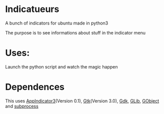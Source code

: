 # Indicatueurs
A bunch of indicators for ubuntu made in python3

The purpose is to see informations about stuff in the indicator menu

# Uses:

Launch the python script and watch the magic happen

# Dependences

This uses
[AppIndicator3](https://developer.ubuntu.com/api/devel/ubuntu-13.10/python/AppIndicator3-0.1.html)(Version 0.1),
[Gtk](https://www.gtk.org/)(Version 3.0),
[Gdk](https://developer.gnome.org/gdk3/stable/),
[GLib](https://developer.gnome.org/glib/),
[GObject](https://developer.gnome.org/gobject/stable/) and
[subprocess](https://docs.python.org/2/library/subprocess.html)